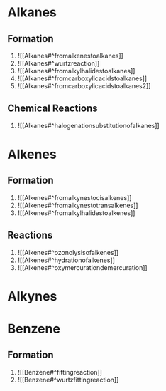 # Alkanes

## Formation

1. ![[Alkanes#^fromalkenestoalkanes]]
2. ![[Alkanes#^wurtzreaction]]
3.  ![[Alkanes#^fromalkylhalidestoalkanes]]
4.  ![[Alkanes#^fromcarboxylicacidstoalkanes]]
 5. ![[Alkanes#^fromcarboxylicacidstoalkanes2]]

## Chemical Reactions

1. ![[Alkanes#^halogenationsubstitutionofalkanes]]
# Alkenes
## Formation

1.  ![[Alkenes#^fromalkynestocisalkenes]]
2. ![[Alkenes#^fromalkynestotransalkenes]]
3. ![[Alkenes#^fromalkylhalidestoalkenes]]
## Reactions 

1. ![[Alkenes#^ozonolysisofalkenes]]
2. ![[Alkenes#^hydrationofalkenes]]
3. ![[Alkenes#^oxymercurationdemercuration]]


# Alkynes

# Benzene
## Formation

1. ![[Benzene#^fittingreaction]]
2. ![[Benzene#^wurtzfittingreaction]]
